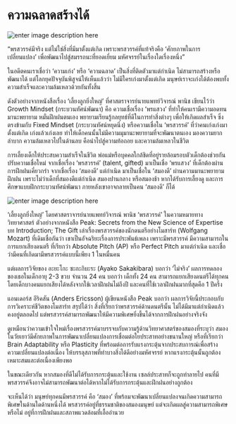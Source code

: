 # ความฉลาดสร้างได้

![enter image description here](https://thepotential.org/wp-content/uploads/2017/11/brain-1.jpg)

“พรสวรรค์มีจริง แต่ไม่ใช่สิ่งที่มีมาตั้งแต่เกิด เพราะพรสวรรค์ที่แท้จริงคือ ‘ศักยภาพในการเปลี่ยนแปลง’ เพื่อพัฒนาไปสู่สมรรถนะที่ยอดเยี่ยม มหัศจรรย์ในเรื่องใดเรื่องหนึ่ง”

ในอดีตคนเราเชื่อว่า ‘ความเก่ง’ หรือ ‘ความฉลาด’ เป็นสิ่งที่ติดตัวมาแต่กำเนิด ไม่สามารถสร้างหรือพัฒนาได้ แต่โลกยุคปัจจุบันพิสูจน์ให้เห็นแล้วว่า ไม่มีใครเก่งมาตั้งแต่เกิด มนุษย์เราจะเก่งได้ต้องพบทั้งความสำเร็จและความล้มเหลวด้วยกันทั้งสิ้น

ดังตัวอย่างจากหนังสือเรื่อง ‘เลี้ยงลูกยิ่งใหญ่’ ที่ศาสตราจารย์นายแพทย์วิจารณ์ พานิช เขียนไว้ว่า Growth Mindset \(กระบวนทัศน์พัฒนา\) คือ ความเชื่อเรื่อง ‘พรแสวง’ ที่ทำให้คนเรามีความอดทน มานะพยายาม หมั่นฝึกฝนตนเอง พยายามเรียนรู้กลยุทธ์ที่ดีในการทำสิ่งต่างๆ เพื่อให้เกิดผลสำเร็จ ซึ่งตรงข้ามกับ Fixed Mindset \(กระบวนทัศน์หยุดนิ่ง\) หรือความเชื่อใน ‘พรสวรรค์’ ที่ว่าคนเก่งเก่งมาตั้งแต่เกิด เก่งแล้วเก่งเลย ทำให้เด็กคนนั้นไม่มีความมุมานะพยายามที่จะพัฒนาตนเอง มองความยากลำบาก ความล้มเหลวไปในด้านลบ คือนำไปสู่ความท้อถอย และความล้มเหลวในชีวิต

การเลี้ยงเด็กให้ประสบความสำเร็จในชีวิต พ่อแม่หรือบุคคลใกล้ชิดที่อยู่รายล้อมรอบตัวเด็กต้องช่วยกันปรับความเชื่อใหม่ จากเชื่อเรื่อง ‘พรสวรรค์’ \(talent, gifted\) มาเป็นเชื่อ ‘พรแสวง’ ที่เด็กต้องผ่านการฝึกฝนเคี่ยวกรำ จากเชื่อเรื่อง ‘สมองดี’ แต่กำเนิด มาเป็นเชื่อใน ‘สมองดี’ ผ่านความมานะพยายามฝึกฝน เพราะไม่ว่าเด็กที่สมองดีแต่กำเนิด สมองปานกลาง หรือสมองช้า หากได้รับการเลี้ยงดู และการศึกษาแบบฝึกกระบวนทัศน์พัฒนา ภายหลังเขาอาจกลายเป็นคน ‘สมองดี’ ก็ได้

![enter image description here](https://thepotential.org/wp-content/uploads/2017/11/%E0%B9%80%E0%B8%A5%E0%B8%B5%E0%B9%89%E0%B8%A2%E0%B8%87%E0%B8%A5%E0%B8%B9%E0%B8%81%E0%B8%A2%E0%B8%B4%E0%B9%88%E0%B8%87%E0%B9%83%E0%B8%AB%E0%B8%8D%E0%B9%88.jpg)

‘เลี้ยงลูกยิ่งใหญ่’ โดยศาสตราจารย์นายแพทย์วิจารณ์ พานิช ‘พรสวรรค์’ ในความหมายทางวิทยาศาสตร์ ตัวอย่างจากหนังสือ Peak: Secrets from the New Science of Expertise บท Introduction; The Gift เล่าเรื่องพรสวรรค์ของนักดนตรีอย่างโมสาร์ท \(Wolfgang Mozart\) ที่เดิมเชื่อกันว่า เขาเป็นอัจฉริยะเรื่องการประพันธ์เพลง เพราะมีพรสวรรค์ มีความสามารถในการแยกเสียงดนตรี ที่เรียกว่า Absolute Pitch \(AP\) หรือ Perfect Pitch มาแต่กำเนิด และเชื่อว่ามีคนที่เกิดมามีพรสวรรค์แบบนี้เพียง 1 ในหมื่นคน

แต่ผลการวิจัยของ อะยะโกะ ซะกะกิบะระ \(Ayako Sakakibara\) บอกว่า ‘ไม่จริง’ ผลการทดลองของเธอในเด็กอายุ 2-3 ขวบ จำนวน 24 คน บอกว่า เด็กทั้ง 24 คน สามารถแยกเสียงดนตรีได้ทุกคน โดยเด็กบางคนแยกเสียงได้หลังจากใช้เวลาฝึกฝนไม่ถึงปี และคนที่ใช้เวลาฝึกฝนมากที่สุดคือ 1 ปีครึ่ง

แอนเดอร์ส อีริคสัน \(Anders Ericsson\) ผู้เขียนหนังสือ Peak บอกว่า ผลการวิจัยนี้ประกอบกับการวิเคราะห์ชีวิตของโมสาร์ท สรุปได้ว่า สิ่งที่เรียกว่าพรสวรรค์ด้านดนตรีนั้น ไม่ได้มีมาแต่กำเนิดแล้วคงอยู่ตลอดไป แต่พรสวรรค์สามารถพัฒนาให้มีความพิเศษยิ่งขึ้นได้จากการฝึกฝนอย่างจริงจัง

ดูเหมือนว่าความเข้าใจใหม่เรื่องพรสวรรค์มาบรรจบกับความรู้ด้านวิทยาศาสตร์ของสมองที่ระบุว่า สมองในวัยเยาว์มีศักยภาพในการพัฒนาเปลี่ยนแปลงการเชื่อมต่อใยประสาทอย่างขนานใหญ่ หรือที่เรียกว่า Brain Adaptability หรือ Plasticity ที่พร้อมต่อการรับแรงกระตุ้นจากประสบการณ์เพื่อสร้างความเปลี่ยนแปลงต่อเนื่อง ให้บรรลุสภาพที่ทำบางสิ่งได้ดีอย่างมหัศจรรย์ หากแรงกระตุ้นนั้นถูกต้องเหมาะสมและต่อเนื่องเพียงพอ

ในขณะเดียวกัน หากสมองที่ดีไม่ได้รับการกระตุ้นและใช้งาน เซลล์ประสาทก็จะถูกทำลายไป คนที่มีพรสวรรค์จึงอาจไม่สามารถพัฒนาต่อได้หากไม่ได้รับการกระตุ้นและฝึกฝนอย่างถูกต้อง

จะเห็นได้ว่า มนุษย์ทุกคนมีพรสวรรค์ คือ ‘สมอง’ ที่พร้อมจะพัฒนาเปลี่ยนแปลงจนเกิดความสามารถพิเศษในด้านใดด้านหนึ่งได้ พรสวรรค์อยู่ที่ธรรมชาติของสมองมนุษย์ แต่จะเกิดผลสู่ความสามารถพิเศษหรือไม่ อยู่ที่การฝึกฝนและสภาพแวดล้อมที่เอื้ออำนวย

